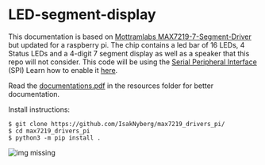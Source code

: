 # LED-segment-display

This documentation is based on [Mottramlabs MAX7219-7-Segment-Driver](https://github.com/Mottramlabs/MAX7219-7-Segment-Driver) but updated for a raspberry pi. The chip contains a led bar of 16 LEDs, 4 Status LEDs and a 4-digit 7 segment display as well as a speaker that this repo will not consider. This code will be using the [Serial Peripheral Interface](https://en.wikipedia.org/wiki/Serial_Peripheral_Interface) (SPI) Learn how to enable it [here](https://www.raspberrypi-spy.co.uk/2014/08/enabling-the-spi-interface-on-the-raspberry-pi/).

Read the [documentations.pdf](../resources/documentations.pdf) in the resources folder for better documentation.

Install instructions:

    $ git clone https://github.com/IsakNyberg/max7219_drivers_pi/
    $ cd max7219_drivers_pi
    $ python3 -m pip install .

![img missing](../resources/img/register.png "Data register")
